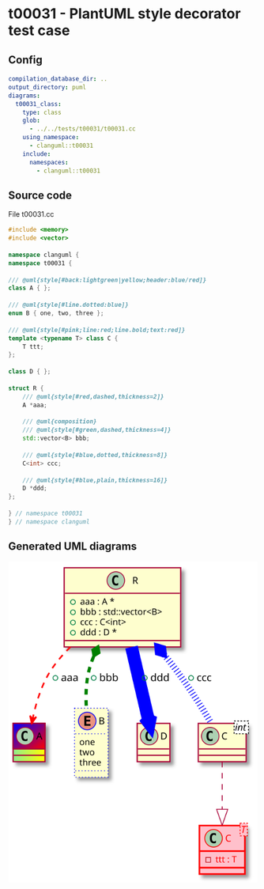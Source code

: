 # t00031 - PlantUML style decorator test case
## Config
```yaml
compilation_database_dir: ..
output_directory: puml
diagrams:
  t00031_class:
    type: class
    glob:
      - ../../tests/t00031/t00031.cc
    using_namespace:
      - clanguml::t00031
    include:
      namespaces:
        - clanguml::t00031

```
## Source code
File t00031.cc
```cpp
#include <memory>
#include <vector>

namespace clanguml {
namespace t00031 {

/// @uml{style[#back:lightgreen|yellow;header:blue/red]}
class A { };

/// @uml{style[#line.dotted:blue]}
enum B { one, two, three };

/// @uml{style[#pink;line:red;line.bold;text:red]}
template <typename T> class C {
    T ttt;
};

class D { };

struct R {
    /// @uml{style[#red,dashed,thickness=2]}
    A *aaa;

    /// @uml{composition}
    /// @uml{style[#green,dashed,thickness=4]}
    std::vector<B> bbb;

    /// @uml{style[#blue,dotted,thickness=8]}
    C<int> ccc;

    /// @uml{style[#blue,plain,thickness=16]}
    D *ddd;
};

} // namespace t00031
} // namespace clanguml

```
## Generated UML diagrams
![t00031_class](./t00031_class.svg "PlantUML style decorator test case")
